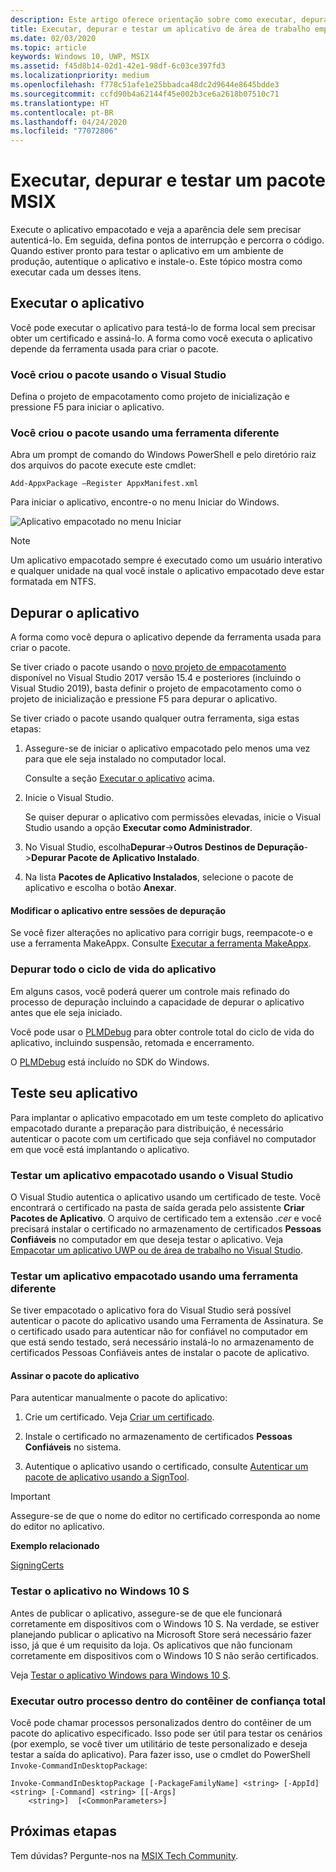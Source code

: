 ```yaml
---
description: Este artigo oferece orientação sobre como executar, depurar e testar o aplicativo de área de trabalho empacotado para prepará-lo para implantação.
title: Executar, depurar e testar um aplicativo de área de trabalho empacotado (Ponte de Desktop)
ms.date: 02/03/2020
ms.topic: article
keywords: Windows 10, UWP, MSIX
ms.assetid: f45d8b14-02d1-42e1-98df-6c03ce397fd3
ms.localizationpriority: medium
ms.openlocfilehash: f778c51afe1e25bbadca48dc2d9644e8645bdde3
ms.sourcegitcommit: ccfd90b4a62144f45e002b3ce6a2618b07510c71
ms.translationtype: HT
ms.contentlocale: pt-BR
ms.lasthandoff: 04/24/2020
ms.locfileid: "77072806"
---
```

# <a name="run-debug-and-test-an-msix-package"></a>Executar, depurar e testar um pacote MSIX

Execute o aplicativo empacotado e veja a aparência dele sem precisar autenticá-lo. Em seguida, defina pontos de interrupção e percorra o código. Quando estiver pronto para testar o aplicativo em um ambiente de produção, autentique o aplicativo e instale-o. Este tópico mostra como executar cada um desses itens.

<a id="run-app" />

## <a name="run-your-application"></a>Executar o aplicativo

Você pode executar o aplicativo para testá-lo de forma local sem precisar obter um certificado e assiná-lo. A forma como você executa o aplicativo depende da ferramenta usada para criar o pacote.

### <a name="you-created-the-package-by-using-visual-studio"></a>Você criou o pacote usando o Visual Studio

Defina o projeto de empacotamento como projeto de inicialização e pressione F5 para iniciar o aplicativo.

### <a name="you-created-the-package-using-a-different-tool"></a>Você criou o pacote usando uma ferramenta diferente

Abra um prompt de comando do Windows PowerShell e pelo diretório raiz dos arquivos do pacote execute este cmdlet:

```
Add-AppxPackage –Register AppxManifest.xml
```
Para iniciar o aplicativo, encontre-o no menu Iniciar do Windows.

![Aplicativo empacotado no menu Iniciar](images/converted-app-installed.png)

> [!NOTE]
> Um aplicativo empacotado sempre é executado como um usuário interativo e qualquer unidade na qual você instale o aplicativo empacotado deve estar formatada em NTFS.

## <a name="debug-your-app"></a>Depurar o aplicativo

A forma como você depura o aplicativo depende da ferramenta usada para criar o pacote.

Se tiver criado o pacote usando o [novo projeto de empacotamento](desktop-to-uwp-packaging-dot-net.md#new-packaging-project) disponível no Visual Studio 2017 versão 15.4 e posteriores (incluindo o Visual Studio 2019), basta definir o projeto de empacotamento como o projeto de inicialização e pressione F5 para depurar o aplicativo.

Se tiver criado o pacote usando qualquer outra ferramenta, siga estas etapas:

1. Assegure-se de iniciar o aplicativo empacotado pelo menos uma vez para que ele seja instalado no computador local.

   Consulte a seção [Executar o aplicativo](#run-app) acima.

2. Inicie o Visual Studio.

   Se quiser depurar o aplicativo com permissões elevadas, inicie o Visual Studio usando a opção **Executar como Administrador**.

3. No Visual Studio, escolha**Depurar**->**Outros Destinos de Depuração**->**Depurar Pacote de Aplicativo Instalado**.

4. Na lista **Pacotes de Aplicativo Instalados**, selecione o pacote de aplicativo e escolha o botão **Anexar**.

#### <a name="modify-your-application-in-between-debug-sessions"></a>Modificar o aplicativo entre sessões de depuração

Se você fizer alterações no aplicativo para corrigir bugs, reempacote-o e use a ferramenta MakeAppx. Consulte [Executar a ferramenta MakeAppx](desktop-to-uwp-manual-conversion.md#make-appx).

### <a name="debug-the-entire-application-lifecycle"></a>Depurar todo o ciclo de vida do aplicativo

Em alguns casos, você poderá querer um controle mais refinado do processo de depuração incluindo a capacidade de depurar o aplicativo antes que ele seja iniciado.

Você pode usar o [PLMDebug](https://msdn.microsoft.com/library/windows/hardware/jj680085(v=vs.85).aspx) para obter controle total do ciclo de vida do aplicativo, incluindo suspensão, retomada e encerramento.

O [PLMDebug](https://msdn.microsoft.com/library/windows/hardware/jj680085(v=vs.85).aspx) está incluído no SDK do Windows.

## <a name="test-your-app"></a>Teste seu aplicativo

Para implantar o aplicativo empacotado em um teste completo do aplicativo empacotado durante a preparação para distribuição, é necessário autenticar o pacote com um certificado que seja confiável no computador em que você está implantando o aplicativo.

### <a name="test-an-application-that-you-packaged-by-using-visual-studio"></a>Testar um aplicativo empacotado usando o Visual Studio

O Visual Studio autentica o aplicativo usando um certificado de teste. Você encontrará o certificado na pasta de saída gerada pelo assistente **Criar Pacotes de Aplicativo**. O arquivo de certificado tem a extensão *.cer* e você precisará instalar o certificado no armazenamento de certificados **Pessoas Confiáveis** no computador em que deseja testar o aplicativo. Veja [Empacotar um aplicativo UWP ou de área de trabalho no Visual Studio](../package/packaging-uwp-apps.md#generate-an-app-package).

### <a name="test-an-application-that-you-packaged-using-a-different-tool"></a>Testar um aplicativo empacotado usando uma ferramenta diferente

Se tiver empacotado o aplicativo fora do Visual Studio será possível autenticar o pacote do aplicativo usando uma Ferramenta de Assinatura. Se o certificado usado para autenticar não for confiável no computador em que está sendo testado, será necessário instalá-lo no armazenamento de certificados Pessoas Confiáveis antes de instalar o pacote de aplicativo. 

#### <a name="sign-your-application-package"></a>Assinar o pacote do aplicativo

Para autenticar manualmente o pacote do aplicativo:

1. Crie um certificado. Veja [Criar um certificado](../package/create-certificate-package-signing.md).

2. Instale o certificado no armazenamento de certificados **Pessoas Confiáveis** no sistema.

3. Autentique o aplicativo usando o certificado, consulte [Autenticar um pacote de aplicativo usando a SignTool](../package/sign-app-package-using-signtool.md).

  > [!IMPORTANT]
  > Assegure-se de que o nome do editor no certificado corresponda ao nome do editor no aplicativo.

**Exemplo relacionado**

[SigningCerts](https://github.com/Microsoft/DesktopBridgeToUWP-Samples/tree/master/Samples/SigningCerts)


### <a name="test-your-application-for-windows-10-s"></a>Testar o aplicativo no Windows 10 S

Antes de publicar o aplicativo, assegure-se de que ele funcionará corretamente em dispositivos com o Windows 10 S. Na verdade, se estiver planejando publicar o aplicativo na Microsoft Store será necessário fazer isso, já que é um requisito da loja. Os aplicativos que não funcionam corretamente em dispositivos com o Windows 10 S não serão certificados.

Veja [Testar o aplicativo Windows para Windows 10 S](desktop-to-uwp-test-windows-s.md).

### <a name="run-another-process-inside-the-full-trust-container"></a>Executar outro processo dentro do contêiner de confiança total

Você pode chamar processos personalizados dentro do contêiner de um pacote do aplicativo especificado. Isso pode ser útil para testar os cenários (por exemplo, se você tiver um utilitário de teste personalizado e deseja testar a saída do aplicativo). Para fazer isso, use o cmdlet do PowerShell ```Invoke-CommandInDesktopPackage```:

```CMD
Invoke-CommandInDesktopPackage [-PackageFamilyName] <string> [-AppId] <string> [-Command] <string> [[-Args]
    <string>]  [<CommonParameters>]
```

## <a name="next-steps"></a>Próximas etapas

Tem dúvidas? Pergunte-nos na [MSIX Tech Community](https://techcommunity.microsoft.com/t5/msix/ct-p/MSIX).
